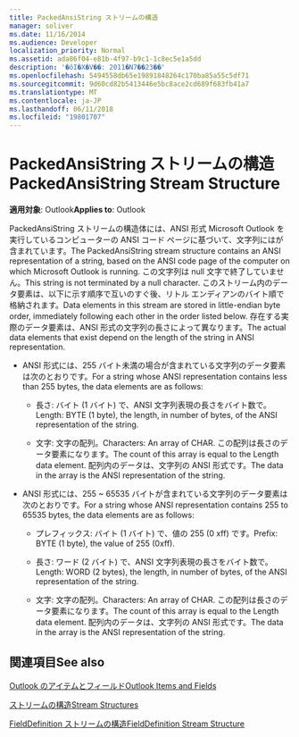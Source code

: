 ```yaml
---
title: PackedAnsiString ストリームの構造
manager: soliver
ms.date: 11/16/2014
ms.audience: Developer
localization_priority: Normal
ms.assetid: ada86f04-e81b-4f97-b9c1-1c8ec5e1a5dd
description: '�ŏI�X�V��: 2011�N7��23��'
ms.openlocfilehash: 5494558db65e19891848264c170ba85a55c5df71
ms.sourcegitcommit: 9d60cd82b5413446e5bc8ace2cd689f683fb41a7
ms.translationtype: MT
ms.contentlocale: ja-JP
ms.lasthandoff: 06/11/2018
ms.locfileid: "19801707"
---
```

# <a name="packedansistring-stream-structure"></a><span data-ttu-id="f59a8-103">PackedAnsiString ストリームの構造</span><span class="sxs-lookup"><span data-stu-id="f59a8-103">PackedAnsiString Stream Structure</span></span>

  
  
<span data-ttu-id="f59a8-104">**適用対象**: Outlook</span><span class="sxs-lookup"><span data-stu-id="f59a8-104">**Applies to**: Outlook</span></span> 
  
<span data-ttu-id="f59a8-105">PackedAnsiString ストリームの構造体には、ANSI 形式 Microsoft Outlook を実行しているコンピューターの ANSI コード ページに基づいて、文字列にはが含まれています。</span><span class="sxs-lookup"><span data-stu-id="f59a8-105">The PackedAnsiString stream structure contains an ANSI representation of a string, based on the ANSI code page of the computer on which Microsoft Outlook is running.</span></span> <span data-ttu-id="f59a8-106">この文字列は null 文字で終了していません。</span><span class="sxs-lookup"><span data-stu-id="f59a8-106">This string is not terminated by a null character.</span></span> <span data-ttu-id="f59a8-107">このストリーム内のデータ要素は、以下に示す順序で互いのすぐ後、リトル エンディアンのバイト順で格納されます。</span><span class="sxs-lookup"><span data-stu-id="f59a8-107">Data elements in this stream are stored in little-endian byte order, immediately following each other in the order listed below.</span></span> <span data-ttu-id="f59a8-108">存在する実際のデータ要素は、ANSI 形式の文字列の長さによって異なります。</span><span class="sxs-lookup"><span data-stu-id="f59a8-108">The actual data elements that exist depend on the length of the string in ANSI representation.</span></span>
  
- <span data-ttu-id="f59a8-109">ANSI 形式には、255 バイト未満の場合が含まれている文字列のデータ要素は次のとおりです。</span><span class="sxs-lookup"><span data-stu-id="f59a8-109">For a string whose ANSI representation contains less than 255 bytes, the data elements are as follows:</span></span>
    
  - <span data-ttu-id="f59a8-110">長さ: バイト (1 バイト) で、ANSI 文字列表現の長さをバイト数で。</span><span class="sxs-lookup"><span data-stu-id="f59a8-110">Length: BYTE (1 byte), the length, in number of bytes, of the ANSI representation of the string.</span></span>
    
  - <span data-ttu-id="f59a8-111">文字: 文字の配列。</span><span class="sxs-lookup"><span data-stu-id="f59a8-111">Characters: An array of CHAR.</span></span> <span data-ttu-id="f59a8-112">この配列は長さのデータ要素になります。</span><span class="sxs-lookup"><span data-stu-id="f59a8-112">The count of this array is equal to the Length data element.</span></span> <span data-ttu-id="f59a8-113">配列内のデータは、文字列の ANSI 形式です。</span><span class="sxs-lookup"><span data-stu-id="f59a8-113">The data in the array is the ANSI representation of the string.</span></span>
    
- <span data-ttu-id="f59a8-114">ANSI 形式には、255 ~ 65535 バイトが含まれている文字列のデータ要素は次のとおりです。</span><span class="sxs-lookup"><span data-stu-id="f59a8-114">For a string whose ANSI representation contains 255 to 65535 bytes, the data elements are as follows:</span></span>
    
  - <span data-ttu-id="f59a8-115">プレフィックス: バイト (1 バイト) で、値の 255 (0 xff) です。</span><span class="sxs-lookup"><span data-stu-id="f59a8-115">Prefix: BYTE (1 byte), the value of 255 (0xff).</span></span>
    
  - <span data-ttu-id="f59a8-116">長さ: ワード (2 バイト) で、ANSI 文字列表現の長さをバイト数で。</span><span class="sxs-lookup"><span data-stu-id="f59a8-116">Length: WORD (2 bytes), the length, in number of bytes, of the ANSI representation of the string.</span></span>
    
  - <span data-ttu-id="f59a8-117">文字: 文字の配列。</span><span class="sxs-lookup"><span data-stu-id="f59a8-117">Characters: An array of CHAR.</span></span> <span data-ttu-id="f59a8-118">この配列は長さのデータ要素になります。</span><span class="sxs-lookup"><span data-stu-id="f59a8-118">The count of this array is equal to the Length data element.</span></span> <span data-ttu-id="f59a8-119">配列内のデータは、文字列の ANSI 形式です。</span><span class="sxs-lookup"><span data-stu-id="f59a8-119">The data in the array is the ANSI representation of the string.</span></span>
    
## <a name="see-also"></a><span data-ttu-id="f59a8-120">関連項目</span><span class="sxs-lookup"><span data-stu-id="f59a8-120">See also</span></span>



[<span data-ttu-id="f59a8-121">Outlook のアイテムとフィールド</span><span class="sxs-lookup"><span data-stu-id="f59a8-121">Outlook Items and Fields</span></span>](outlook-items-and-fields.md)
  
[<span data-ttu-id="f59a8-122">ストリームの構造</span><span class="sxs-lookup"><span data-stu-id="f59a8-122">Stream Structures</span></span>](stream-structures.md)
  
[<span data-ttu-id="f59a8-123">FieldDefinition ストリームの構造</span><span class="sxs-lookup"><span data-stu-id="f59a8-123">FieldDefinition Stream Structure</span></span>](fielddefinition-stream-structure.md)

